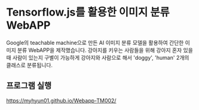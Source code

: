 # Tensorflow.js를 활용한 이미지 분류 WebAPP
Google의 teachable machine으로 만든 AI 이미지 분류 모델을 활용하여 간단한 이미지 분류 WebAPP을 제작했습니다.
강아지를 키우는 사람들을 위해 강아지 혼자 있을 때 사람이 있는지 구별이 가능하게 강아지와 사람으로 해서 'doggy', 'human' 2개의 클래스로 분류됩니다.

## 프로그램 실행 
https://myhyun01.github.io/Webapp-TM002/

